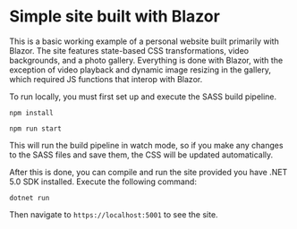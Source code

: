 # Simple site built with Blazor
This is a basic working example of a personal website built primarily with Blazor. The site features state-based CSS transformations, video backgrounds, and a photo gallery. Everything is done with Blazor, with the exception of video playback and dynamic image resizing in the gallery, which required JS functions that interop with Blazor.

To run locally, you must first set up and execute the SASS build pipeline.

`npm install`

`npm run start`

This will run the build pipeline in watch mode, so if you make any changes to the SASS files and save them, the CSS will be updated automatically.

After this is done, you can compile and run the site provided you have .NET 5.0 SDK installed. Execute the following command:

`dotnet run`

Then navigate to `https://localhost:5001` to see the site.
